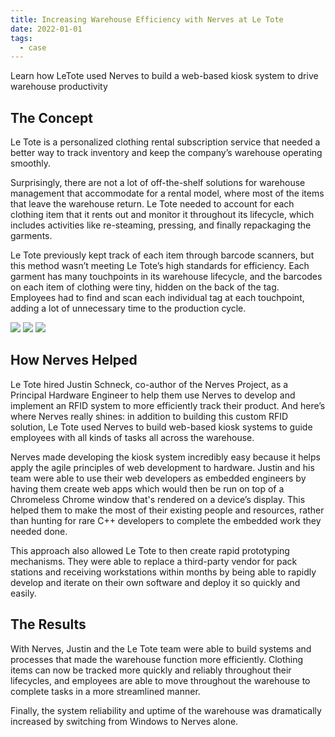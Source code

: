 ```yaml
---
title: Increasing Warehouse Efficiency with Nerves at Le Tote
date: 2022-01-01
tags:
  - case
---
```


Learn how LeTote used Nerves to build a web-based kiosk system to drive
warehouse productivity

<!--more-->

## The Concept

Le Tote is a personalized clothing rental subscription service that needed a
better way to track inventory and keep the company’s warehouse operating smoothly.

Surprisingly, there are not a lot of off-the-shelf solutions for warehouse
management that accommodate for a rental model, where most of the items that
leave the warehouse return. Le Tote needed to account for each clothing item
that it rents out and monitor it throughout its lifecycle, which includes
activities like re-steaming, pressing, and finally repackaging the garments.

Le Tote previously kept track of each item through barcode scanners, but this
method wasn’t meeting Le Tote’s high standards for efficiency. Each garment has
many touchpoints in its warehouse lifecycle, and the barcodes on each item of
clothing were tiny, hidden on the back of the tag. Employees had to find and
scan each individual tag at each touchpoint, adding a lot of unnecessary time
to the production cycle.

![](/nerves_website_next/img/LeTote-case-1.jpg)
![](/nerves_website_next/img/LeTote-case-2.jpg)
![](/nerves_website_next/img/LeTote-case-3.jpg)

## How Nerves Helped

Le Tote hired Justin Schneck, co-author of the Nerves Project, as a Principal
Hardware Engineer to help them use Nerves to develop and implement an RFID
system to more efficiently track their product. And here’s where Nerves really
shines: in addition to building this custom RFID solution, Le Tote used Nerves
to build web-based kiosk systems to guide employees with all kinds of tasks all
across the warehouse.

Nerves made developing the kiosk system incredibly easy because it helps apply
the agile principles of web development to hardware. Justin and his team were
able to use their web developers as embedded engineers by having them create web
apps which would then be run on top of a Chromeless Chrome window that's
rendered on a device’s display. This helped them to make the most of their
existing people and resources, rather than hunting for rare C++ developers to
complete the embedded work they needed done.

This approach also allowed Le Tote to then create rapid prototyping mechanisms.
They were able to replace a third-party vendor for pack stations and receiving
workstations within months by being able to rapidly develop and iterate on their
own software and deploy it so quickly and easily.

## The Results

With Nerves, Justin and the Le Tote team were able to build systems and
processes that made the warehouse function more efficiently. Clothing items can
now be tracked more quickly and reliably throughout their lifecycles, and
employees are able to move throughout the warehouse to complete tasks in a more
streamlined manner.

Finally, the system reliability and uptime of the warehouse was dramatically
increased by switching from Windows to Nerves alone.
